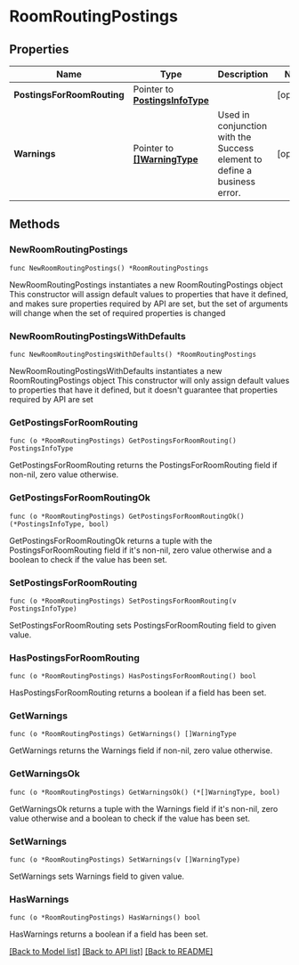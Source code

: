 # RoomRoutingPostings

## Properties

Name | Type | Description | Notes
------------ | ------------- | ------------- | -------------
**PostingsForRoomRouting** | Pointer to [**PostingsInfoType**](PostingsInfoType.md) |  | [optional] 
**Warnings** | Pointer to [**[]WarningType**](WarningType.md) | Used in conjunction with the Success element to define a business error. | [optional] 

## Methods

### NewRoomRoutingPostings

`func NewRoomRoutingPostings() *RoomRoutingPostings`

NewRoomRoutingPostings instantiates a new RoomRoutingPostings object
This constructor will assign default values to properties that have it defined,
and makes sure properties required by API are set, but the set of arguments
will change when the set of required properties is changed

### NewRoomRoutingPostingsWithDefaults

`func NewRoomRoutingPostingsWithDefaults() *RoomRoutingPostings`

NewRoomRoutingPostingsWithDefaults instantiates a new RoomRoutingPostings object
This constructor will only assign default values to properties that have it defined,
but it doesn't guarantee that properties required by API are set

### GetPostingsForRoomRouting

`func (o *RoomRoutingPostings) GetPostingsForRoomRouting() PostingsInfoType`

GetPostingsForRoomRouting returns the PostingsForRoomRouting field if non-nil, zero value otherwise.

### GetPostingsForRoomRoutingOk

`func (o *RoomRoutingPostings) GetPostingsForRoomRoutingOk() (*PostingsInfoType, bool)`

GetPostingsForRoomRoutingOk returns a tuple with the PostingsForRoomRouting field if it's non-nil, zero value otherwise
and a boolean to check if the value has been set.

### SetPostingsForRoomRouting

`func (o *RoomRoutingPostings) SetPostingsForRoomRouting(v PostingsInfoType)`

SetPostingsForRoomRouting sets PostingsForRoomRouting field to given value.

### HasPostingsForRoomRouting

`func (o *RoomRoutingPostings) HasPostingsForRoomRouting() bool`

HasPostingsForRoomRouting returns a boolean if a field has been set.

### GetWarnings

`func (o *RoomRoutingPostings) GetWarnings() []WarningType`

GetWarnings returns the Warnings field if non-nil, zero value otherwise.

### GetWarningsOk

`func (o *RoomRoutingPostings) GetWarningsOk() (*[]WarningType, bool)`

GetWarningsOk returns a tuple with the Warnings field if it's non-nil, zero value otherwise
and a boolean to check if the value has been set.

### SetWarnings

`func (o *RoomRoutingPostings) SetWarnings(v []WarningType)`

SetWarnings sets Warnings field to given value.

### HasWarnings

`func (o *RoomRoutingPostings) HasWarnings() bool`

HasWarnings returns a boolean if a field has been set.


[[Back to Model list]](../README.md#documentation-for-models) [[Back to API list]](../README.md#documentation-for-api-endpoints) [[Back to README]](../README.md)


